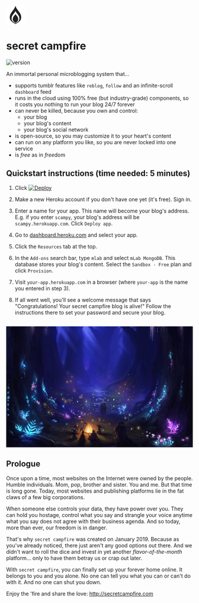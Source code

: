 <img src="public/media/logoLight.png" height="50">

# secret campfire 
![version](https://img.shields.io/badge/version-1.0-blue.svg?style=for-the-badge)

An immortal personal microblogging system that...
- supports tumblr features like `reblog`, `follow` and an infinite-scroll `dashboard` feed
- runs in the cloud using 100% free (but industry-grade) components, so it costs you nothing to run your blog 24/7 forever
- can never be killed, because you own and control:
  - your blog
  - your blog's content 
  - your blog's social network
- is open-source, so you may customize it to your heart's content
- can run on any platform you like, so you are never locked into one service
- is *free* as in *free*dom

## Quickstart instructions (time needed: 5 minutes)

1. Click [![Deploy](https://www.herokucdn.com/deploy/button.png)](https://heroku.com/deploy)

2. Make a new Heroku account if you don't have one yet (it's free). Sign in.

3. Enter a name for your app. This name will become your blog's address. E.g. if you enter `scampy`, your blog's address will be `scampy.herokuapp.com`. Click `Deploy app`.

4. Go to [dashboard.heroku.com](https://dashboard.heroku.com) and select your app.

5. Click the `Resources` tab at the top.

6. In the `Add-ons` search bar, type `mlab` and select `mLab MongoDB`. This database stores your blog's content. Select the `Sandbox - Free` plan and click `Provision`.

7. Visit `your-app.herokuapp.com` in a browser (where `your-app` is the name you entered in step 3). 

8. If all went well, you'll see a welcome message that says "Congratulations! Your secret campfire blog is alive!" Follow the instructions there to set your password and secure your blog. 
  
## 

![secretcampfire](public/media/glowingForest.jpg)

## Prologue

Once upon a time, most websites on the Internet were owned by the people. Humble individuals. Mom, pop, brother and sister. You and me. But that time is long gone. Today, most websites and publishing platforms lie in the fat claws of a few big corporations. 

When someone else controls your data, they have power over you. They can hold you hostage, control what you say and strangle your voice anytime what you say does not agree with their business agenda. And so today, more than ever, our freedom is in danger.

That's why `secret campfire` was created on January 2019. Because as you've already noticed, there just aren't any good options out there. And we didn't want to roll the dice and invest in yet another *flavor-of-the-month* platform... only to have them betray us or crap out later.  

With `secret campfire`, you can finally set up your forever home online. It belongs to you and you alone. No one can tell you what you can or can't do with it. And no one can shut you down. 

Enjoy the 'fire and share the love: http://secretcampfire.com
